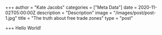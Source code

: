 +++
author = "Kate Jacobs"
categories = ["Meta Data"]
date = 2020-11-02T05:00:00Z
description = "Description"
image = "/images/post/post-1.jpg"
title = "The truth about free trade zones"
type = "post"

+++
Hello World!